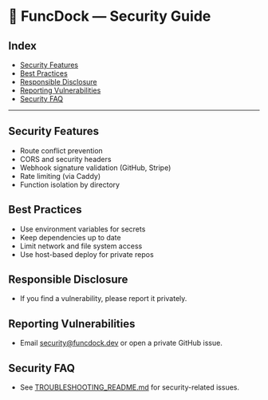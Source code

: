 # 🚀 FuncDock — Security Guide

## Index
- [Security Features](#security-features)
- [Best Practices](#best-practices)
- [Responsible Disclosure](#responsible-disclosure)
- [Reporting Vulnerabilities](#reporting-vulnerabilities)
- [Security FAQ](#security-faq)

---

## Security Features
- Route conflict prevention
- CORS and security headers
- Webhook signature validation (GitHub, Stripe)
- Rate limiting (via Caddy)
- Function isolation by directory

## Best Practices
- Use environment variables for secrets
- Keep dependencies up to date
- Limit network and file system access
- Use host-based deploy for private repos

## Responsible Disclosure
- If you find a vulnerability, please report it privately.

## Reporting Vulnerabilities
- Email security@funcdock.dev or open a private GitHub issue.

## Security FAQ
- See [TROUBLESHOOTING_README.md](TROUBLESHOOTING_README.md) for security-related issues. 